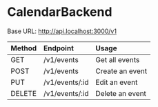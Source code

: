 # CalendarBackend
Base URL: http://api.localhost:3000/v1

| Method | Endpoint       | Usage           |
|:-------|:---------------|:----------------|
| GET    | /v1/events     | Get all events  |
| POST   | /v1/events     | Create an event |
| PUT    | /v1/events/:id | Edit an event   |
| DELETE | /v1/events/:id | Delete an event |
